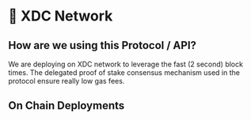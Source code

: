 # :rocket: XDC Network

## How are we using this Protocol / API?
We are deploying on XDC network to leverage the fast (2 second) block times. The delegated proof of stake consensus mechanism used in the protocol ensure really low gas fees.

## On Chain Deployments
